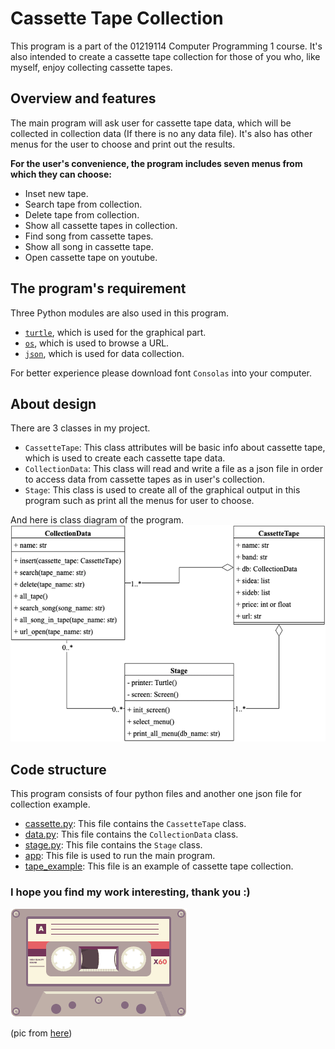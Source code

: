 # Cassette Tape Collection
This program is a part of the 01219114 Computer Programming 1 course. It's also 
intended to create a cassette tape collection for those of you who, like myself, 
enjoy collecting cassette tapes. 

## Overview and features
   The main program will ask user for cassette tape data, which will be collected in collection data (If there is no any data file).
It's also has other menus for the user to choose and print out the results.

**For the user's convenience, the program includes seven menus from which they can choose:**
* Inset new tape.
* Search tape from collection.
* Delete tape from collection.
* Show all cassette tapes in collection.
* Find song from cassette tapes.
* Show all song in cassette tape.
* Open cassette tape on youtube.

## The program's requirement

Three Python modules are also used in this program. 
* [`turtle`](https://docs.python.org/3/library/turtle.html), which is used for the graphical part.
* [`os`](https://docs.python.org/3/library/os.html?highlight=os#module-os), which is used to browse a URL.
* [`json`](https://docs.python.org/3/library/json.html?highlight=json#module-json), which is used for data collection.

For better experience please download font `Consolas` into your computer.

## About design
There are 3 classes in my project.
* `CassetteTape`: This class attributes will be basic info about cassette tape, which is used to create each
   cassette tape data.
* `CollectionData`: This class will read and write a file as a json file in order to access data from cassette tapes as in user's collection.
* `Stage`: This class is used to create all of the graphical output in this program such as print all the menus for user to choose.

And here is class diagram of the program.
![class_diagram](diagram.png)
## Code structure

This program consists of four python files and another one json file for collection example.

* [cassette.py](cassette.py): This file contains the `CassetteTape` class.
* [data.py](data.py): This file contains the `CollectionData` class.
* [stage.py](stage.py): This file contains the `Stage` class.
* [app](app.py): This file is used to run the main program.
* [tape_example](tape_example.json): This file is an example of cassette tape collection.

### I hope you find my work interesting, thank you :)

![screen](tape.gif)

(pic from [here](https://images.app.goo.gl/NsaGK3WighNjwq2i8))
